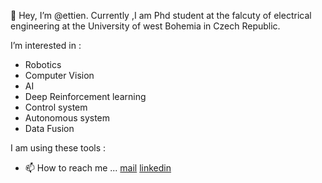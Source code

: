 👋 Hey, I’m @ettien. Currently ,I am  Phd  student  at the falcuty of  electrical  engineering  at  the  University  of  west  Bohemia in Czech Republic.

I’m interested in :
* Robotics
* Computer Vision
* AI
* Deep Reinforcement  learning 
* Control system
* Autonomous system
* Data Fusion
 
 I am using these  tools :


- 📫 How to reach me ...
 [mail](kouaettien@gmail.com)
 [linkedin]()



